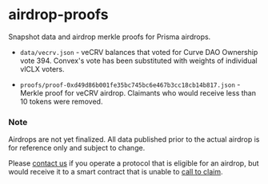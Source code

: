 # airdrop-proofs

Snapshot data and airdrop merkle proofs for Prisma airdrops.

- `data/vecrv.json` - veCRV balances that voted for Curve DAO Ownership vote 394. Convex's vote has been substituted with weights of individual vlCLX voters.

- `proofs/proof-0xd49d86b001fe35bc745bc6e467b3cc18cb14b817.json` - Merkle proof for veCRV airdrop. Claimants who would receive less than 10 tokens were removed.

### Note

Airdrops are not yet finalized. All data published prior to the actual airdrop is for reference only and subject to change.

Please [contact us](https://discord.gg/prismafinance) if you operate a protocol that is eligible for an airdrop, but would receive it to a smart contract that is unable to [call to claim](https://github.com/prisma-fi/prisma-contracts/blob/4e250c0e3964808ea356339873dc9984e6116a43/contracts/dao/AirdropDistributor.sol#L87).
